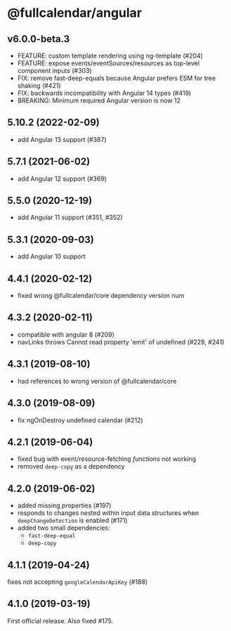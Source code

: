 
# @fullcalendar/angular

## v6.0.0-beta.3

- FEATURE: custom template rendering using ng-template (#204)
- FEATURE: expose events/eventSources/resources as top-level component inputs (#303)
- FIX: remove fast-deep-equals because Angular prefers ESM for tree shaking (#421)
- FIX: backwards incompatibility with Angular 14 types (#419)
- BREAKING: Minimum required Angular version is now 12

## 5.10.2 (2022-02-09)

- add Angular 13 support (#387)

## 5.7.1 (2021-06-02)

- add Angular 12 support (#369)

## 5.5.0 (2020-12-19)

- add Angular 11 support (#351, #352)

## 5.3.1 (2020-09-03)

- add Angular 10 support

## 4.4.1 (2020-02-12)

- fixed wrong @fullcalendar/core dependency version num

## 4.3.2 (2020-02-11)

- compatible with angular 8 (#209)
- navLinks throws Cannot read property 'emit' of undefined (#229, #241)

## 4.3.1 (2019-08-10)

- had references to wrong version of @fullcalendar/core

## 4.3.0 (2019-08-09)

- fix ngOnDestroy undefined calendar (#212)

## 4.2.1 (2019-06-04)

- fixed bug with event/resource-fetching *functions* not working
- removed `deep-copy` as a dependency

## 4.2.0 (2019-06-02)

- added missing properties (#197)
- responds to changes nested within input data structures
  when `deepChangeDetection` is enabled (#171)
- added two small dependencies:
  - `fast-deep-equal`
  - `deep-copy`

## 4.1.1 (2019-04-24)

fixes not accepting `googleCalendarApiKey` (#188)

## 4.1.0 (2019-03-19)

First official release. Also fixed #175.
